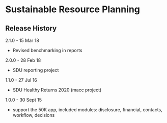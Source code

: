 Sustainable Resource Planning
=============================

Release History
---------------

2.1.0 - 15 Mar 18

  - Revised benchmarking in reports

2.0.0 - 28 Feb 18 

  - SDU reporting project

1.1.0 - 27 Jul 16

  - SDU Healthy Returns 2020 (macc project)

1.0.0 - 30 Sept 15 
  
  - support the 50K app, included modules: disclosure, financial, contacts, workflow, decisions
